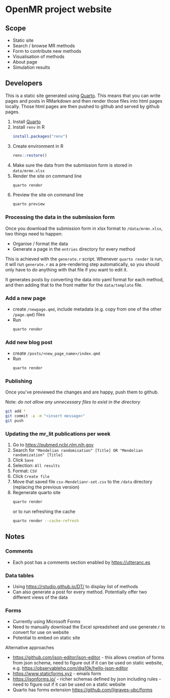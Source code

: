 # OpenMR project website

## Scope

- Static site
- Search / browse MR methods
- Form to contribute new methods
- Visualisation of methods
- About page
- Simulation results

## Developers

This is a static site generated using [Quarto](https://quarto.org/docs/get-started/). This means that you can write pages and posts in RMarkdown and then render those files into html pages locally. Those html pages are then pushed to github and served by github pages.

1. Install [Quarto](https://quarto.org/docs/get-started/)
2. Install `renv` in R
   ```r
   install.packages("renv")
   ```
3. Create environment in R
   ```r
   renv::restore()
   ```
4. Make sure the data from the submission form is stored in `data/mrmn.xlsx`
5. Render the site on command line
   ```sh
   quarto render
   ```
6. Preview the site on command line
   ```sh
   quarto preview
   ```

### Processing the data in the submission form

Once you download the submission form in xlsx format to `/data/mrmn.xlsx`, two things need to happen:

- Organise / format the data
- Generate a page in the `entries` directory for every method

This is achieved with the `generate.r` script. Whenever `quarto render` is run, it will run `generate.r` as a pre-rendering step automatically, so you should only have to do anything with that file if you want to edit it.

It generates posts by converting the data into yaml format for each method, and then adding that to the front matter for the `data/template` file.

### Add a new page

- create `/newpage.qmd`, include metadata (e.g. copy from one of the other `/page.qmd`) files
- Run
  ```sh
  quarto render
  ```

### Add new blog post

- create `/posts/<new_page_name>/index.qmd`
- Run
  ```sh
  quarto render
  ```

### Publishing

Once you've previewed the changes and are happy, push them to github.

Note: *do not allow any unnecessary files to exist in the directory*

```bash
git add *
git commit -a -m "<insert message>"
git push
```

### Updating the mr_lit publications per week

1. Go to https://pubmed.ncbi.nlm.nih.gov
2. Search for `"Mendelian randomisation" [Title] OR "Mendelian randomization" [Title]`
3. Click `Save`
4. Selection: `All results`
5. Format: `CSV`
6. Click `Create file`
7. Move that saved file `csv-Mendelianr-set.csv` to the `/data` directory (replacing the previous version)
8. Regenerate quarto site
   ```sh
   quarto render
   ```
   or to run refreshing the cache
   ```sh
   quarto render --cache-refresh
   ```


## Notes

### Comments

- Each post has a comments section enabled by <https://utteranc.es>

### Data tables

- Using <https://rstudio.github.io/DT/> to display list of methods
- Can also generate a post for every method. Potentially offer two different views of the data

### Forms

- Currently using Microsoft Forms
- Need to manually download the Excel spreadsheet and use generate.r to convert for use on website
- Potential to embed on static site

Alternative approaches

- <https://github.com/json-editor/json-editor> - this allows creation of forms from json schema, need to figure out if it can be used on static website, e.g. <https://observablehq.com/@a10k/hello-json-editor>
- <https://www.staticforms.xyz> - emails form
- <https://jsonforms.io/> - richer schemas defined by json including rules - need to figure out if it can be used on a static website
- Quarto has forms extension <https://github.com/jlgraves-ubc/forms>
